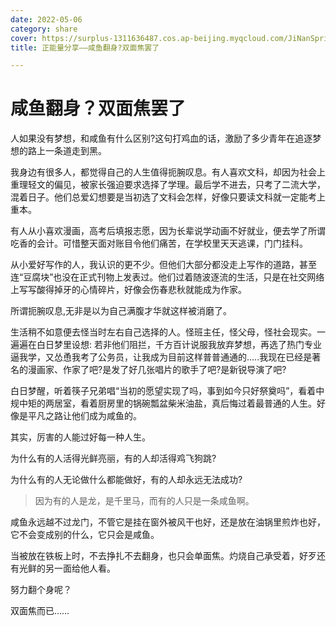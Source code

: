 ```yaml
---
date: 2022-05-06
category: share
cover: https://surplus-1311636487.cos.ap-beijing.myqcloud.com/JiNanSpring1.jpg
title: 正能量分享——咸鱼翻身?双面焦罢了

---
```

# 咸鱼翻身？双面焦罢了
人如果没有梦想，和咸鱼有什么区别?这句打鸡血的话，激励了多少青年在追逐梦想的路上一条道走到黑。

我身边有很多人，都觉得自己的人生值得扼腕叹息。有人喜欢文科，却因为社会上重理轻文的偏见，被家长强迫要求选择了学理。最后学不进去，只考了二流大学， 混着日子。他们总爱幻想要是当初选了文科会怎样，好像只要读文科就一定能考上重本。

有人从小喜欢漫画，高考后填报志愿，因为长辈说学动画不好就业，便去学了所谓吃香的会计。可惜整天面对账目令他们痛苦，在学校里天天逃课，门门挂科。

从小爱好写作的人，我认识的更不少。但他们大部分都没走上写作的道路，甚至连“豆腐块”也没在正式刊物上发表过。他们过着随波逐流的生活，只是在社交网络上写写酸得掉牙的心情碎片，好像会伤春悲秋就能成为作家。

所谓扼腕叹息,无非是以为自己满腹才华就这样被消磨了。

生活稍不如意便去怪当时左右自己选择的人。怪班主任，怪父母，怪社会现实。一遍遍在白日梦里设想: 若非他们阻拦，千方百计说服我放弃梦想，再选了热门专业逼我学，又怂恿我考了公务员，让我成为目前这样普普通通的.....我现在已经是著名的漫画家、作家了吧?是发了好几张唱片的歌手了吧?是新锐导演了吧?

白日梦醒，听着筷子兄弟唱“当初的愿望实现了吗，事到如今只好祭奠吗”，看着中规中矩的两居室，看着厨房里的锅碗瓢盆柴米油盐，真后悔过着最普通的人生。好像是平凡之路让他们成为咸鱼的。

其实，厉害的人能过好每一种人生。

为什么有的人活得光鲜亮丽，有的人却活得鸡飞狗跳?

为什么有的人无论做什么都能做好，有的人却永远无法成功?

>因为有的人是龙，是千里马，而有的人只是一条咸鱼啊。

咸鱼永远越不过龙门，不管它是挂在窗外被风干也好，还是放在油锅里煎炸也好，它不会变成别的什么，它只会是咸鱼。

当被放在铁板上时，不去挣扎不去翻身，也只会单面焦。灼烧自己承受着，好歹还有光鲜的另一面给他人看。

努力翻个身呢？

双面焦而已……